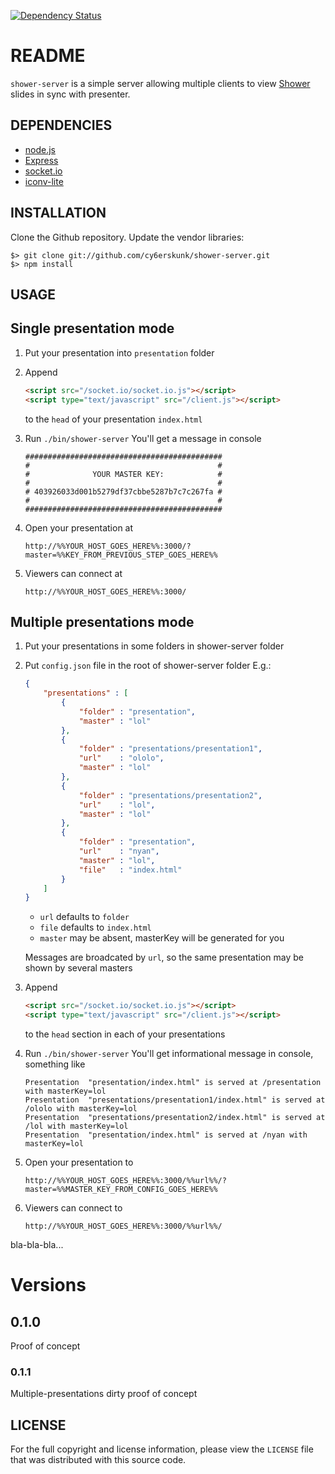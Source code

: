 [![Dependency Status](https://gemnasium.com/cy6erskunk/shower-server.png)](https://gemnasium.com/cy6erskunk/shower-server)

README
======

`shower-server` is a simple server allowing multiple clients to view [Shower][1] slides in sync with presenter.

DEPENDENCIES
------------

* [node.js][2]
* [Express][3]
* [socket.io][4]
* [iconv-lite][5]

INSTALLATION
------------

Clone the Github repository. Update the vendor libraries:

    $> git clone git://github.com/cy6erskunk/shower-server.git
    $> npm install


USAGE
-----

## Single presentation mode

1. Put your presentation into `presentation` folder
1. Append

    ```html
    <script src="/socket.io/socket.io.js"></script>
    <script type="text/javascript" src="/client.js"></script>
    ```

    to the `head` of your presentation `index.html`
1. Run `./bin/shower-server`
    You'll get a message in console

    ```
    ############################################
    #                                          #
    #              YOUR MASTER KEY:            #
    #                                          #
    # 403926033d001b5279df37cbbe5287b7c7c267fa #
    #                                          #
    ############################################
    ```
1. Open your presentation at

    `http://%%YOUR_HOST_GOES_HERE%%:3000/?master=%%KEY_FROM_PREVIOUS_STEP_GOES_HERE%%`
1. Viewers can connect at

    `http://%%YOUR_HOST_GOES_HERE%%:3000/`

## Multiple presentations mode

1. Put your presentations in some folders in shower-server folder
1. Put `config.json` file in the root of shower-server folder
    E.g.:
    
    ```json
    {
        "presentations" : [
            {
                "folder" : "presentation",
                "master" : "lol"
            },
            {
                "folder" : "presentations/presentation1",
                "url"    : "ololo",
                "master" : "lol"
            },
            {
                "folder" : "presentations/presentation2",
                "url"    : "lol",
                "master" : "lol"
            },
            {
                "folder" : "presentation",
                "url"    : "nyan",
                "master" : "lol",
                "file"   : "index.html"
            }
        ]
    }
    ```
    + `url` defaults to `folder`
    - `file` defaults to `index.html`
    - `master` may be absent, masterKey will be generated for you

    Messages are broadcated by `url`, so the same presentation may be shown by several masters
1. Append

    ```html
    <script src="/socket.io/socket.io.js"></script>
    <script type="text/javascript" src="/client.js"></script>
    ```

    to the `head` section in each of your presentations
1. Run `./bin/shower-server`
    You'll get informational message in console, something like
    
    ```shell
    Presentation  "presentation/index.html" is served at /presentation with masterKey=lol
    Presentation  "presentations/presentation1/index.html" is served at /ololo with masterKey=lol
    Presentation  "presentations/presentation2/index.html" is served at /lol with masterKey=lol
    Presentation  "presentation/index.html" is served at /nyan with masterKey=lol
    ```
1. Open your presentation to

    `http://%%YOUR_HOST_GOES_HERE%%:3000/%%url%%/?master=%%MASTER_KEY_FROM_CONFIG_GOES_HERE%%`
1. Viewers can connect to

    `http://%%YOUR_HOST_GOES_HERE%%:3000/%%url%%/`

bla-bla-bla...

# Versions
## 0.1.0
Proof of concept

### 0.1.1
Multiple-presentations dirty proof of concept

LICENSE
-------

For the full copyright and license information, please view the `LICENSE` file
that was distributed with this source code.


[1]: https://github.com/shower/shower
[2]: http://nodejs.org/
[3]: http://expressjs.com/
[4]: https://github.com/learnboost/socket.io
[5]: https://github.com/ashtuchkin/iconv-lite
